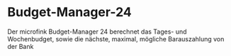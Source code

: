 # Budget-Manager-24
Der microfink Budget-Manager 24 berechnet das Tages- und Wochenbudget, sowie die nächste, maximal, mögliche Barauszahlung von der Bank
